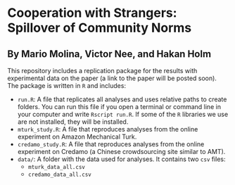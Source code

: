 # Cooperation with Strangers: Spillover of Community Norms
## By Mario Molina, Victor Nee, and Hakan Holm

This repository includes a replication package for the results with experimental data on the paper (a link to the paper will be posted soon). The package is written in `R` and includes:

- `run.R`: A file that replicates all analyses and uses relative paths to create folders. You can run this file if you open a terminal or command line in your computer and write `Rscript run.R`. If some of the `R` libraries we use are not installed, they will be installed.
- `mturk_study.R`: A file that reproduces analyses from the online experiment on Amazon Mechanical Turk.
- `credamo_study.R`: A file that reproduces analyses from the online experiment on Credamo (a Chinese crowdsourcing site similar to AMT).
- `data/`: A folder with the data used for analyses. It contains two `csv` files:
  - `mturk_data_all.csv`
  - `credamo_data_all.csv`
